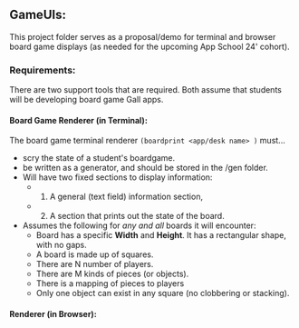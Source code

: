 ## GameUIs:

This project folder serves as a proposal/demo for terminal and browser board game displays (as needed for the upcoming App School 24' cohort).

### Requirements:

There are two support tools that are required.  Both assume that students will be developing board game Gall apps.

#### Board Game Renderer (in Terminal):

The board game terminal renderer `(boardprint <app/desk name> )` must...

- scry the state of a student's boardgame.
- be written as a generator, and should be stored in the /gen folder.
- Will have two fixed sections to display information:
    - 1) A general (text field) information section,
    - 2) A section that prints out the state of the board.
- Assumes the following for *any and all* boards it will encounter:
    - Board has a specific **Width** and **Height**. It has a rectangular shape, with no gaps.
    - A board is made up of squares.
    - There are N number of players.
    - There are M kinds of pieces (or objects).
    - There is a mapping of pieces to players
    - Only one object can exist in any square (no clobbering or stacking).



#### Renderer (in Browser):

